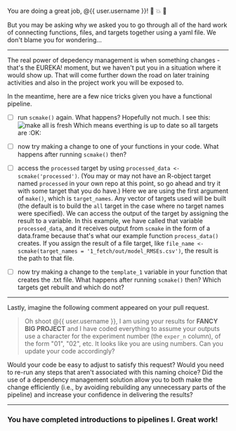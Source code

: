 You are doing a great job, @{{ user.username }}! :star2: :collision: :tropical_fish:

But you may be asking why we asked you to go through all of the hard work of connecting functions, files, and targets together using a yaml file. We don't blame you for wondering...

---

The real power of depedency management is when something changes - that's the EUREKA! moment, but we haven't put you in a situation where it would show up. That will come further down the road on later training activities and also in the project work you will be exposed to. 

In the meantime, here are a few nice tricks given you have a functional pipeline. 

- [ ] run `scmake()` again. What happens? Hopefully not much. I see this: 
![make all is fresh](https://user-images.githubusercontent.com/2349007/81510652-0ead0500-92d9-11ea-8e16-280f2051e709.png)
Which means everthing is up to date so all targets are :OK:

- [ ] now try making a change to one of your functions in your code. What happens after running `scmake()` then? 

- [ ] access the `processed` target by using `processed_data <- scmake('processed')`. (You may or may not have an R-object target named `processed` in your own repo at this point, so go ahead and try it with some target that you do have.) Here we are using the first argument of `make()`, which is `target_names`. Any vector of targets used will be built (the default is to build the `all` target in the case where no target names were specified). We can access the output of the target by assigning the result to a variable. In this example, we have called that variable `processed_data`, and it receives output from `scmake` in the form of a data.frame because that's what our example function `process_data()` creates. If you assign the result of a file target, like `file_name <- scmake(target_names = '1_fetch/out/model_RMSEs.csv')`, the result is the path to that file.

- [ ] now try making a change to the `template_1` variable in your function that creates the .txt file. What happens after running `scmake()` then? Which targets get rebuilt and which do not? 

--- 

Lastly, imagine the following comment appeared on your pull request. 

> Oh shoot @{{ user.username }}, I am using your results for **FANCY BIG PROJECT** and I have coded everything to assume your outputs use a character for the experiment number (the `exper_n` column), of the form "01", "02", etc. It looks like you are using numbers. Can you update your code accordingly? 

Would your code be easy to adjust to satisfy this request? Would you need to re-run any steps that aren't associated with this naming choice? Did the use of a dependency management solution allow you to both make the change efficiently (i.e., by avoiding rebuilding any unnecessary parts of the pipeline) and increase your confidence in delivering the results?

---

### You have completed introductions to pipelines I. Great work!
